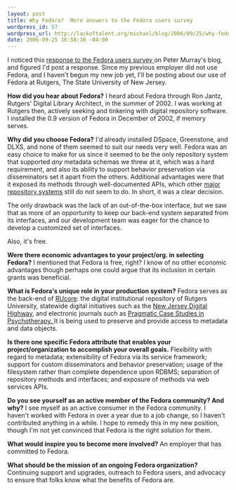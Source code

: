 ```yaml
--- 
layout: post
title: Why Fedora?  More answers to the Fedora users survey
wordpress_id: 57
wordpress_url: http://lackoftalent.org/michael/blog/2006/09/25/why-fedora-more-answers-to-the-fedora-users-survey/
date: 2006-09-25 16:58:30 -04:00
---
```

I noticed this <a target="_blank" href="http://dltj.org/2006/09/fedora-users-interview-survey/">response to the Fedora users survey </a>on Peter Murray's blog, and figured I'd post a response. Since my previous employer did not use Fedora, and I haven't begun my new job yet, I'll be posting about our use of Fedora at Rutgers, The State University of New Jersey.

<!--more-->
<strong>How did you hear about Fedora?</strong>
I heard about Fedora through Ron Jantz, Rutgers' Digital Library Architect, in the summer of 2002. I was working at Rutgers then, actively seeking and tinkering with digital repository software. I installed the 0.9 version of Fedora in December of 2002, if memory serves.

<strong>Why did you choose Fedora?</strong>
I'd already installed DSpace, Greenstone, and DLXS, and none of them seemed to suit our needs very well. Fedora was an easy choice to make for us since it seemed to be the only repository system that supported <em>any</em> metadata schemas we threw at it, which was a hard requirement, and also its ability to support behavior preservation via disseminators set it apart from the others. Additional advantages were that it exposed its methods through well-documented APIs, which other <a target="_blank" href="http://dspace.org/">major repository systems</a> still do not seem to do. In short, it was a clear decision.

The only drawback was the lack of an out-of-the-box interface, but we saw that as more of an opportunity to keep our back-end system separated from its interfaces, and our development team was eager for the chance to develop a customized set of interfaces.

Also, it's free.

<strong>Were there economic advantages to your project/org. in selecting Fedora?</strong>
I mentioned that Fedora is free, right? I know of no other economic advantages though perhaps one could argue that its inclusion in certain grants was beneficial.

<strong>What is Fedora's unique role in your production system?</strong>
Fedora serves as the back-end of <a target="_blank" href="http://rucore.libraries.rutgers.edu/">RUcore</a>: the digital institutional repository of Rutgers University, statewide digital initiatives such as the <a target="_blank" href="http://www.njdigitalhighway.org/">New Jersey Digital Highway</a>, and electronic journals such as <a target="_blank" href="http://pcsp.libraries.rutgers.edu/">Pragmatic Case Studies in Psychotherapy. </a>It is being used to preserve and provide access to metadata and data objects.

<strong>Is there one specific Fedora attribute that enables your project/organization to accomplish your overall goals.</strong>
Flexibility with regard to metadata; extensibility of Fedora via its service framework; support for custom disseminators and behavior preservation; usage of the filesystem rather than complete dependence upon RDBMS; separation of repository methods and interfaces; and exposure of methods via web services APIs.

<strong>Do you see yourself as an active member of the Fedora community? And why?</strong>
I see myself as an active consumer in the Fedora community. I haven't worked with Fedora in over a year due to a job change, so I haven't contributed anything in a while. I hope to remedy this in my new position, though I'm not yet convinced that Fedora is the right solution for them.

<strong>What would inspire you to become more involved?</strong>
An employer that has committed to Fedora.

<strong>What should be the mission of an ongoing Fedora organization? </strong>
Continuing support and upgrades, outreach to Fedora users, and advocacy to ensure that folks know what the benefits of Fedora are.

